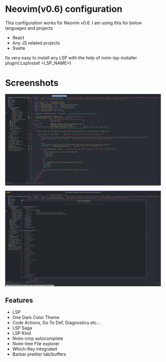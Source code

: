 # Neovim(v0.6) configuration
This configuration works for Neovim v0.6. I am using this for below languages and projects
- React
- Any JS related projects
- Svelte

Its very easy to install any LSP with the help of nvim-lsp-installer plugin(:LspInstall <LSP_NAME>)

# Screenshots

![Screen 1](https://github.com/gitneeraj/nvim/blob/master/docs/screen1.png)

![Screen 2](https://github.com/gitneeraj/nvim/blob/master/docs/screen2.png)

## Features
- LSP
- One Dark Color Theme
- Code Actions, Go To Def, Diagnostics etc...
- LSP Saga
- LSP Kind
- Nvim-cmp autocomplete
- Nvim-tree File explorer
- Which-Key integrated
- Barbar prettier tab/buffers
